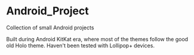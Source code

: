 # Android_Project
Collection of small Android projects

Built during Android KitKat era, where most of the themes follow the good old Holo theme. Haven't been tested with Lollipop+ devices.
